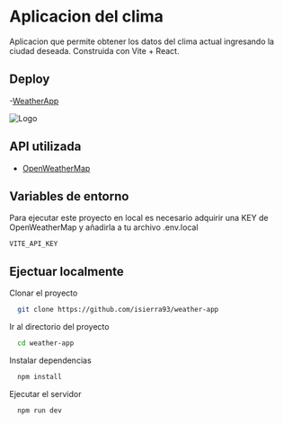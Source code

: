 
# Aplicacion del clima

Aplicacion que permite obtener los datos del clima actual ingresando la ciudad deseada.
Construida con Vite + React.

## Deploy
-[WeatherApp](https://isierra93.github.io/weather-app/)

![Logo](https://i.postimg.cc/XqVzZybt/Captura.png)


## API utilizada

- [OpenWeatherMap](https://openweathermap.org/current)


## Variables de entorno

Para ejecutar este proyecto en local es necesario adquirir una KEY de OpenWeatherMap y añadirla a tu archivo .env.local

`VITE_API_KEY`
## Ejectuar localmente

Clonar el proyecto

```bash
  git clone https://github.com/isierra93/weather-app
```

Ir al directorio del proyecto

```bash
  cd weather-app
```

Instalar dependencias

```bash
  npm install
```

Ejecutar el servidor

```bash
  npm run dev
```

